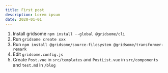 ```yaml
---
title: First post
description: Lorem ipsum
date: 2020-01-01
---
```

1. Install gridsome `npm install --global @gridsome/cli`
2. Run `gridsome create xxx`
3. Run `npm install @gridsome/source-filesystem @gridsome/transformer-remark`
4. Edit `gridsome.config.js`
4. Create `Post.vue` in `src/templates` and `PostList.vue` in `src/components` and `test.md` in `/blog`